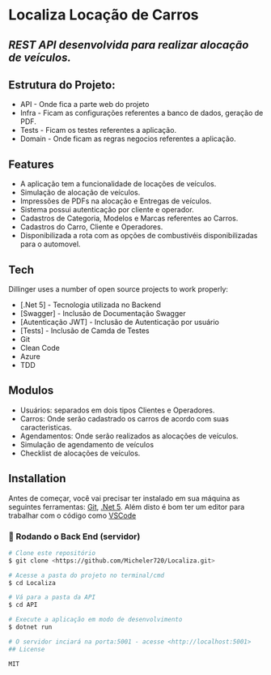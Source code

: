 # Localiza Locação de Carros
## _REST API desenvolvida para realizar alocação de veículos._

## Estrutura do Projeto:

- API - Onde fica a parte web do projeto
- Infra - Ficam as configurações referentes a banco de dados, geração de PDF.
- Tests - Ficam os testes referentes a aplicação.
- Domain - Onde ficam as regras negocios referentes a aplicação.

## Features

- A aplicação tem a funcionalidade de locações de veículos.
- Simulação de alocação de veículos.
- Impressões de PDFs na alocação e Entregas de veículos.
- Sistema possui autenticação por cliente e operador.
- Cadastros de Categoria, Modelos e Marcas referentes ao Carros.
- Cadastros do Carro, Cliente e Operadores.
- Disponibilizada a rota com as opções de combustivéis disponibilizadas para o automovel.

## Tech

Dillinger uses a number of open source projects to work properly:

- [.Net 5] - Tecnologia utilizada no Backend
- [Swagger] - Inclusão de Documentação Swagger
- [Autenticação JWT] - Inclusão de Autenticação por usuário
- [Tests] - Inclusão de Camda de Testes
- Git
- Clean Code
- Azure
- TDD

## Modulos

- Usuários: separados em dois tipos Clientes e Operadores.
- Carros: Onde serão cadastrado os carros de acordo com suas caracteristicas.
- Agendamentos: Onde serão realizados as alocações de veículos.
- Simulação de agendamento de veículos
- Checklist de alocações de veículos.

## Installation

Antes de começar, você vai precisar ter instalado em sua máquina as seguintes ferramentas:
[Git](https://git-scm.com), [.Net 5](https://dotnet.microsoft.com/download/dotnet/5.0). 
Além disto é bom ter um editor para trabalhar com o código como [VSCode](https://code.visualstudio.com/)

### 🎲 Rodando o Back End (servidor)

```bash
# Clone este repositório
$ git clone <https://github.com/Micheler720/Localiza.git>

# Acesse a pasta do projeto no terminal/cmd
$ cd Localiza

# Vá para a pasta da API
$ cd API

# Execute a aplicação em modo de desenvolvimento
$ dotnet run

# O servidor inciará na porta:5001 - acesse <http://localhost:5001>
## License

MIT
 

